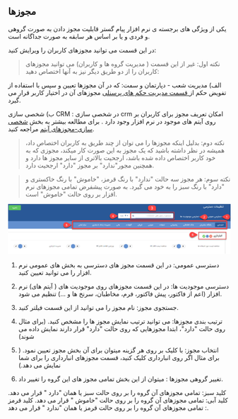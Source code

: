 ﻿## مجوزها

یکی از ویژگی های برجسته ی نرم افزار پیام گستر قابلیت مجوز دادن به صورت گروهی و فردی و یا بر اساس هر سابقه به صورت جداگانه است.

در این قسمت می توانید مجوزهای کاربران را ویرایش کنید:

> نکته اول: غیر از این قسمت ( مدیریت گروه ها و کاربران) می توانید مجوزهای کاربران را از دو طریق دیگر نیز به آنها اختصاص دهید:


الف) مدیریت شعب - دپارتمان و سمت: که در آن مجوزها تعیین و سپس با استفاده از تفویض حکم از<a href="file%3A%2F%2F%2FC%3A%5CUsers%5CH.abasi%5CDesktop%5Chelp%5Cmd%20help%5CSettings%5CPersonnel-command-management%5CPersonnel-command-management.md" target="_blank"> قسمت مدیریت حکم های پرسنلی</a> مجوزهای آن در اختیار کاربر قرار می گیرد.

ب) شخصی سازی CRM : در شخصی سازی crm امکان تعریف مجوز برای کاربران  بر روی آیتم های موجود در نرم افزار وجود دارد . برای مطالعه بیشتر به بخش <a href="file%3A%2F%2F%2FC%3A%5CUsers%5CH.abasi%5CDesktop%5Chelp%5Cmd%20help%5CSettings%5CPersonalization-crm%5COverview%5CGeneral-information%5CItem-permissions%5CItem-permissions.md" target="_blank">شخصی سازی-مجوزهای آیتم</a> مراجعه کنید.

> نکته دوم: بدلیل اینکه مجوزها را می توان از چند طریق به کاربران اختصاص داد، همیشه در نظر داشته باشید که یک مجوز به این صورت کار میکند، مجوزی که به خود کاربر اختصاص داده شده باشد، ارجحیت بالاتری از سایر مجوز ها دارد و  همچنین مجور"ندارد" بر مجوز "دارد" ارجحیت دارد.

> نکته سوم: هر مجوز سه حالت "ندارد" با رنگ قرمز، "خاموش" با رنگ خاکستری و "دارد" با رنگ سبز را به خود می گیرد. به صورت پیشفرض تمامی مجوزهای نرم افزار بر روی حالت "خاموش" است.

![](Privileges11%20(1).png)

1. دسترسی عمومی: در این قسمت مجوز های دسترسی به بخش های عمومی نرم افزار را می توانید تعیین کنید.

2. دسترسی موجودیت ها: در این قسمت مجوزهای روی موجودیت های ( آیتم های) نرم افزار (اعم از فاکتور، پیش فاکتور، فرم، مخاطبان، سرنخ ها و ...) تنظیم می شود.

3. جستجوی مجوز: نام مجوز را می توانید از این قسمت فیلتر کنید.

4. ترتیب بندی مجوزها: می توانید ترتیب نمایش مجوز ها را مشخص کنید. (برای مثال روی حالت "دارد"، ابتدا مجوزهایی که روی حالت "دارد" قرار دارند نمایش داده می شوند)

5.  انتخاب مجوز: با کلیک بر روی هر گزینه میتوان برای آن بخش مجوز تعیین نمود. ( برای مثال اگر روی انبارداری کلیک کنید، قسمت مجوزهای انبارداری را برای شما نمایش می دهد.)

6.  تغییر گروهی مجوزها :  میتوان از این بخش تمامی مجوز های این گروه را تغییر داد.

کلید سبز: تمامی مجوزهای آن گروه را بر روی حالت سبز یا همان "دارد " قرار می دهد.
کلید آبی: تمامی مجوزهای آن گروه را بر روی حالت "خاموش " قرار می دهد.
کلید قرمز : تمامی مجوزهای آن گروه را بر روی حالت قرمز یا همان "ندارد " قرار می دهد.



